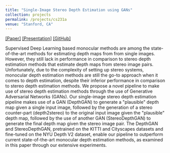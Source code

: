 ```yaml
---
title: "Single-Image Stereo Depth Estimation using GANs"
collection: projects
permalink: /projects/cs231a
venue: "Stanford, CA"
---  
```

[[Paper]](https://sharanramjee.github.io/files/projects/cs231a.pdf)
[[Presentation]](https://sharanramjee.github.io/files/talks/cs231a.pdf)
[[GitHub]](https://github.com/sharanramjee/single-image-stereo-depth-estimation)

Supervised Deep Learning based monocular methods are among the state-of-the-art methods for estimating depth maps from from single images. However, they still lack in performance in comparison to stereo depth estimation methods that estimate depth maps from stereo image pairs. Unfortunately, due to the complexity of setting up stereo systems, monocular depth estimation methods are still the go-to approach when it comes to depth estimation, despite their inferior performance in comparison to stereo depth estimation methods. We propose a novel pipeline to make use of stereo depth estimation methods through the use of Generative Adversarial Networks (GANs). Our single-image stereo depth estimation pipeline makes use of a GAN (DepthGAN) to generate a "plausible" depth map given a single input image, followed by the generation of a stereo counter-part (depth2stereo) to the original input image given the "plausible" depth map, followed by the use of another GAN (StereoDepthGAN) to generate the final depth map given the stereo image pair. The DepthGAN and StereoDepthGAN, pretrained on the KITTI and Cityscapes datasets and fine-tuned on the NYU Depth V2 dataset, enable our pipeline to outperform current state-of-the-art monocular depth estimation methods, as examined in this paper through our extensive experiments.
